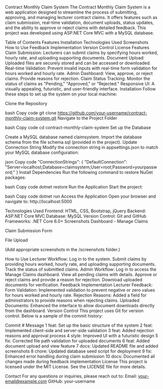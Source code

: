 Contract Monthly Claim System
The Contract Monthly Claim System is a web application designed to streamline the process of submitting, approving, and managing lecturer contract claims. It offers features such as claim submission, real-time validation, document uploads, status updates, and the ability to approve or reject claims with detailed feedback. This project was developed using ASP.NET Core MVC with a MySQL database.

Table of Contents
Features
Installation
Technologies Used
Screenshots
How to Use
Feedback Implementation
Version Control
License
Features
Claim Submission: Lecturers can submit claims by specifying hours worked, hourly rate, and uploading supporting documents.
Document Upload: Uploaded files are securely stored and can be accessed or downloaded.
Real-time Validation: Prevent invalid inputs with real-time form validation for hours worked and hourly rate.
Admin Dashboard: View, approve, or reject claims. Provide reasons for rejection.
Claim Status Tracking: Monitor the status of claims as "Pending," "Approved," or "Rejected."
Responsive UI: A visually appealing, futuristic, and user-friendly interface.
Installation
Follow these steps to set up the system on your local machine:

Clone the Repository

bash
Copy code
git clone https://github.com/your-username/contract-monthly-claim-system.git
Navigate to the Project Folder

bash
Copy code
cd contract-monthly-claim-system
Set up the Database

Create a MySQL database named claimsystem.
Import the database schema from the file schema.sql (provided in the project).
Update Connection String
Modify the connection string in appsettings.json to match your MySQL database configuration:

json
Copy code
"ConnectionStrings": {
    "DefaultConnection": "Server=localhost;Database=claimsystem;User=root;Password=yourpassword;"
}
Install Dependencies
Run the following command to restore NuGet packages:

bash
Copy code
dotnet restore
Run the Application
Start the project:

bash
Copy code
dotnet run
Access the Application
Open your browser and navigate to:
http://localhost:5000

Technologies Used
Frontend: HTML, CSS, Bootstrap, jQuery
Backend: ASP.NET Core MVC
Database: MySQL
Version Control: Git and GitHub
Frameworks: .NET Core 6.0+
Screenshots
Dashboard - Manage Claims

Claim Submission Form

File Upload

(Add appropriate screenshots in the /screenshots folder.)

How to Use
Lecturer Workflow:
Log in to the system.
Submit claims by providing hours worked, hourly rate, and uploading supporting documents.
Track the status of submitted claims.
Admin Workflow:
Log in to access the Manage Claims dashboard.
View all pending claims with details.
Approve or reject claims and provide a reason for rejection.
Download uploaded documents for verification.
Feedback Implementation
Lecturer Feedback:
Form Validation: Implemented validation to prevent negative or zero values for hours worked and hourly rate.
Rejection Reasons: Added a field for administrators to provide reasons when rejecting claims.
Uploaded Documents: Enhanced the interface to allow document downloads directly from the dashboard.
Version Control
This project uses Git for version control. Below is a sample of the commit history:

Commit #	Message
1	feat: Set up the basic structure of the system
2	feat: Implemented client-side and server-side validation
3	feat: Added rejection reasons and approval process
4	style: Improved UI with a futuristic design
5	fix: Corrected file path validation for uploaded documents
6	feat: Added document upload and view feature
7	docs: Updated README file and added screenshots
8	chore: Updated database seed script for deployment
9	fix: Enhanced error handling during claim submission
10	docs: Documented all changes made during feedback implementation
License
This project is licensed under the MIT License. See the LICENSE file for more details.

Contact
For any questions or inquiries, please reach out to:
Email: your-email@example.com
GitHub: your-username

